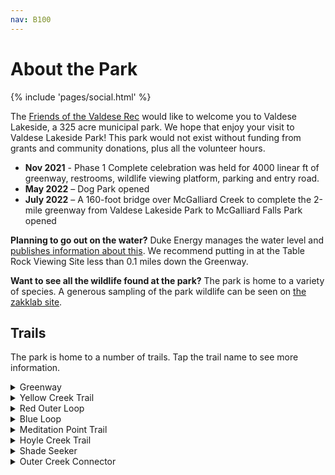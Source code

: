 ```yaml
---
nav: B100
---
```


# About the Park

{% include 'pages/social.html' %}

The [Friends of the Valdese Rec][link-fvr] would like to welcome you to Valdese Lakeside,
a 325 acre municipal park. We hope that enjoy your visit to Valdese Lakeside Park!
This park would not exist without funding from grants and community donations, plus all the volunteer hours.

- **Nov 2021** - Phase 1 Complete celebration was held for 4000 linear ft of greenway, restrooms, wildlife viewing platform, parking and entry road.
- **May 2022** – Dog Park opened
- **July 2022** – A 160-foot bridge over McGalliard Creek to complete the 2-mile greenway from Valdese Lakeside Park to McGalliard Falls Park opened

**Planning to go out on the water?** Duke Energy manages the water level and [publishes
information about this][link-lakelevels]. We recommend putting in at the Table Rock
Viewing Site less than 0.1 miles down the Greenway.

**Want to see all the wildlife found at the park?** The park is home to a variety of
species. A generous sampling of the park wildlife can be seen on [the zakklab site][link-zakklab].

## Trails

The park is home to a number of trails. Tap the trail name to see more information.

<details>
<summary>Greenway</summary>

- Easy Trail
- 1.9 Miles

The most prominent trail in the park, running adjacent to the lake and its tributary
throughout. Featured sights include:

- 0.1 Miles in: Place to launch kayaks and see water views of Table Rock.
- 0.2 Miles in: 4 Picnic Tables along a hillside with the bottom one having a
  water view.
- 0.5 Miles in: A shallow stepdown into the water called The Fox Den. Across
  the water there are often birds such as the Great Blue Heron.
- 1.3 Miles in: McGalliard Creek Bridge to McGalliard Falls Park.

</details>

<details>
<summary>Yellow Creek Trail</summary>

- Easy Trail
- 0.35 Miles

The creek runs to the left side for the majority of the trail.
A third of the way in, a good photo opportunity can be found
on the left side, with access to the creek and an unusual tree
overhang.
</details>

<details>
<summary>Red Outer Loop</summary>

- Intermediate (includes significant elevation changes)
- 1.6 Miles

The beginning and end of the trail can be a little steep.
There are many elevation changes throughout the
trail.

</details>

<details>
<summary>Blue Loop</summary>

- Very Steep
- 0.5 Miles (including all segments)
The trail takes you next to the water and down to Meditation Point.

For casual walkers, the Meditation Point trail is recommended instead.
</details>

<details>
<summary>Meditation Point Trail</summary>

- Very Easy
- 0.1 Miles
- No bikes

4 feet wide, freshly built, and level.
Has great water views and a rock halfway along the trail that you can go down
and sit on and fish or take photos.

No bikes allowed because this is a heavily trafficked trail and collisions could occur.
</details>

<details>
<summary>Hoyle Creek Trail</summary>

- Easy-Intermediate Trail
- 1.35 Miles

This trail runs from the start of red to the start of the Lake
Rhodhiss Drive (the access road leading into the park).

Throughout the trail there are many places to see the
creek and a picnic area with a table and chairs.
Halfway through the trail there is a beaver dam but rainfalls
do wash it away frequently. The last part of the trail walks
very close to the creek and there are some ups and downs and turns.
At the very end you reach Lovelady Rd, where you cross the
bridge to get back to Lake Rhodhiss Drive.
</details>

<details>
<summary>Shade Seeker</summary>

- Intermediate Trail
- 0.26 Miles
- Connects from Hoyle Creek back to Red.

A wooded trail along the side of the power lines that stays in the shade.
Throughout the trail there you gain/lose 150 feet in elevation making the
climb the most difficult part of the trail.
</details>

<details>
<summary>Outer Creek Connector</summary>

- Strenuous Trail
- 0.5 Miles

A difficult trail starting along Hoyle Creek and going up to Red.
There is a small creek crossing with wooden planks allowing you to cross it.
The width and terrain of the trail varies.
</details>

[link-fvr]: #fvr
[link-bridgedonate]: #donate
[link-lakelevels]: https://lakes.duke-energy.com/index.html#/detail/14/Detail
[link-zakklab]: https://zakklab.valdese.info/vlp/wildlife/
